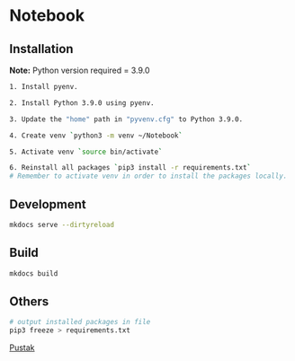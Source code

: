 # Notebook

## Installation

**Note:** Python version required = 3.9.0

```bash
1. Install pyenv.

2. Install Python 3.9.0 using pyenv.

3. Update the "home" path in "pyvenv.cfg" to Python 3.9.0.

4. Create venv `python3 -m venv ~/Notebook`

5. Activate venv `source bin/activate`

6. Reinstall all packages `pip3 install -r requirements.txt`
# Remember to activate venv in order to install the packages locally.
```

## Development

```bash
mkdocs serve --dirtyreload
```

## Build

```bash
mkdocs build
```

## Others

```bash
# output installed packages in file
pip3 freeze > requirements.txt
```

[Pustak](https://abhaydgarg.github.io/Notebook-Archived/)
